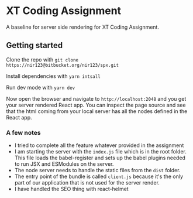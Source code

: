 # XT Coding Assignment
A baseline for server side rendering for XT Coding Assignment. 

## Getting started
Clone the repo with
```git clone https://nir123@bitbucket.org/nir123/spx.git```

Install dependencies with
```yarn intsall```

Run dev mode with
```yarn dev```

Now open the browser and navigate to `http://localhost:2048` and you get your server rendered React app. You can inspect the page source and see that the html coming from your local server has all the nodes defined in the React app.

### A few notes
* I tried to complete all the feature whatever provided in the assignment 
* I am starting the server with the `index.js` file which is in the root folder. This file loads the babel-register and sets up the babel plugins needed to run JSX and ESModules on the server.
* The node server needs to handle the static files from the `dist` folder.
* The entry point of the bundle is called `client.js` because it's the only part of our application that is not used for the server render.
* I have handled the SEO thing with react-helmet